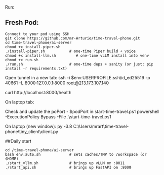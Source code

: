 Run:

## Fresh Pod:
```
Connect to your pod using SSH
git clone https://github.com/mr-Arturio/time-travel-phone.git
cd time-travel-phone/ai-server
chmod +x install-piper.sh
./install-piper.sh           # one-time Piper build + voice
chmod +x install-llm.sh         # one-time vLLM install into venv
chmod +x run.sh
./run.sh                     # one-time deps + sanity (or just: pip install -r requirements.txt)
```
Open tunnel in a new tab:
ssh -i $env:USERPROFILE\.ssh\id_ed25519 -p 40661 -L 8000:127.0.0.1:8000 root@213.173.107.140

curl http://localhost:8000/health

On laptop tab: 

Check and update the poPort - $podPort in start-time-travel.ps1
powershell -ExecutionPolicy Bypass -File .\start-time-travel.ps1


On laptop (new window): py -3.8 C:\Users\mrart\time-travel-phone\tiny_client\client.py


##Daily start
```
cd /time-travel-phone/ai-server
bash env.auto.sh             # sets caches/TMP to /workspace (or $HOME)
./start_vllm.sh              # brings up vLLM on :8011
./start_api.sh               # brings up FastAPI on :8000

```